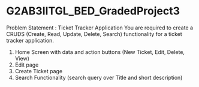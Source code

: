 # G2AB3IITGL_BED_GradedProject3

Problem Statement : Ticket Tracker Application
You are required to create a CRUDS (Create, Read, Update, Delete, Search) functionality for a ticket tracker
application.
1) Home Screen with data and action buttons (New Ticket, Edit, Delete, View)
2) Edit page
3) Create Ticket page
4) Search Functionality (search query over Title and short description)
